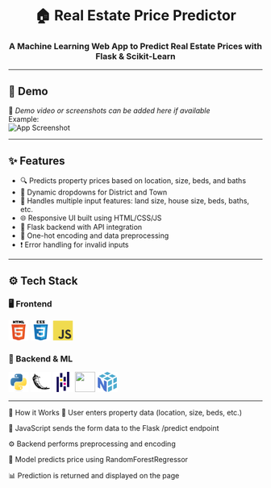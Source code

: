 <h1 align="center">
  🏠 Real Estate Price Predictor
</h1>

<h3 align="center">
  A Machine Learning Web App to Predict Real Estate Prices with Flask & Scikit-Learn
</h3>

---

## 🎥 Demo

🚧 *Demo video or screenshots can be added here if available*  
Example:  
![App Screenshot](screenshot.png)

---

## ✨ Features

- 🔍 Predicts property prices based on location, size, beds, and baths
- 📍 Dynamic dropdowns for District and Town
- 🧮 Handles multiple input features: land size, house size, beds, baths, etc.
- 🌐 Responsive UI built using HTML/CSS/JS
- 🔗 Flask backend with API integration
- 🧼 One-hot encoding and data preprocessing
- ❗ Error handling for invalid inputs

---

## ⚙️ Tech Stack

### 🖥 Frontend
<p align="left">
  <img src="https://raw.githubusercontent.com/devicons/devicon/master/icons/html5/html5-original-wordmark.svg" width="40" height="40" />
  <img src="https://raw.githubusercontent.com/devicons/devicon/master/icons/css3/css3-original-wordmark.svg" width="40" height="40" />
  <img src="https://raw.githubusercontent.com/devicons/devicon/master/icons/javascript/javascript-original.svg" width="40" height="40" />
</p>

### 🧠 Backend & ML
<p align="left">
  <img src="https://raw.githubusercontent.com/devicons/devicon/master/icons/python/python-original.svg" width="40" height="40" />
  <img src="https://raw.githubusercontent.com/devicons/devicon/master/icons/flask/flask-original.svg" width="40" height="40" />
  <img src="https://raw.githubusercontent.com/devicons/devicon/master/icons/pandas/pandas-original.svg" width="40" height="40" />
  <img src="https://upload.wikimedia.org/wikipedia/commons/0/05/Scikit_learn_logo_small.svg" width="40" height="40" />
  <img src="https://raw.githubusercontent.com/devicons/devicon/master/icons/numpy/numpy-original.svg" width="40" height="40" />
</p>

---

🧠 How it Works
📝 User enters property data (location, size, beds, etc.)

🚀 JavaScript sends the form data to the Flask /predict endpoint

⚙️ Backend performs preprocessing and encoding

🧠 Model predicts price using RandomForestRegressor

📊 Prediction is returned and displayed on the page
